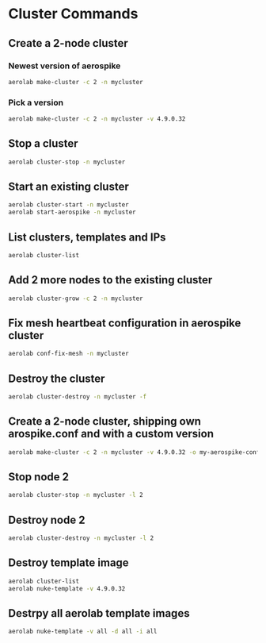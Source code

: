 # Cluster Commands

## Create a 2-node cluster

### Newest version of aerospike

```bash
aerolab make-cluster -c 2 -n mycluster
```

### Pick a version

```bash
aerolab make-cluster -c 2 -n mycluster -v 4.9.0.32
```

## Stop a cluster

```bash
aerolab cluster-stop -n mycluster
```

## Start an existing cluster

```bash
aerolab cluster-start -n mycluster
aerolab start-aerospike -n mycluster
```

## List clusters, templates and IPs

```bash
aerolab cluster-list
```

## Add 2 more nodes to the existing cluster

```bash
aerolab cluster-grow -c 2 -n mycluster
```

## Fix mesh heartbeat configuration in aerospike cluster

```bash
aerolab conf-fix-mesh -n mycluster
```

## Destroy the cluster

```bash
aerolab cluster-destroy -n mycluster -f
```

## Create a 2-node cluster, shipping own arospike.conf and with a custom version

```bash
aerolab make-cluster -c 2 -n mycluster -v 4.9.0.32 -o my-aerospike-conf-template.conf
```

## Stop node 2

```bash
aerolab cluster-stop -n mycluster -l 2
```

## Destroy node 2

```bash
aerolab cluster-destroy -n mycluster -l 2
```

## Destroy template image

```bash
aerolab cluster-list
aerolab nuke-template -v 4.9.0.32
```

## Destrpy all aerolab template images

```bash
aerolab nuke-template -v all -d all -i all
```
